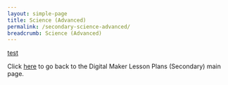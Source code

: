 ```yaml
---
layout: simple-page
title: Science (Advanced)
permalink: /secondary-science-advanced/
breadcrumb: Science (Advanced)
---
```


[test](/placeholder-secondary-science-advanced/)

Click [here](/in-schools/digital-maker/lesson-ideas-secondary/) to go back to the Digital Maker Lesson Plans (Secondary) main page.
